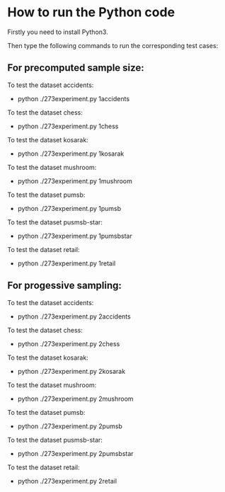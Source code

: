 # How to run the Python code

Firstly you need to install Python3.

Then type the following commands to run the corresponding test cases:

## For precomputed sample size:

To test the dataset accidents:
* python ./273experiment.py 1accidents

To test the dataset chess:
* python ./273experiment.py 1chess

To test the dataset kosarak:
* python ./273experiment.py 1kosarak

To test the dataset mushroom:
* python ./273experiment.py 1mushroom

To test the dataset pumsb:
* python ./273experiment.py 1pumsb

To test the dataset pusmsb-star:
* python ./273experiment.py 1pumsbstar

To test the dataset retail:
* python ./273experiment.py 1retail

## For progessive sampling:

To test the dataset accidents:
* python ./273experiment.py 2accidents

To test the dataset chess:
* python ./273experiment.py 2chess

To test the dataset kosarak:
* python ./273experiment.py 2kosarak

To test the dataset mushroom:
* python ./273experiment.py 2mushroom

To test the dataset pumsb:
* python ./273experiment.py 2pumsb

To test the dataset pusmsb-star:
* python ./273experiment.py 2pumsbstar

To test the dataset retail:
* python ./273experiment.py 2retail

